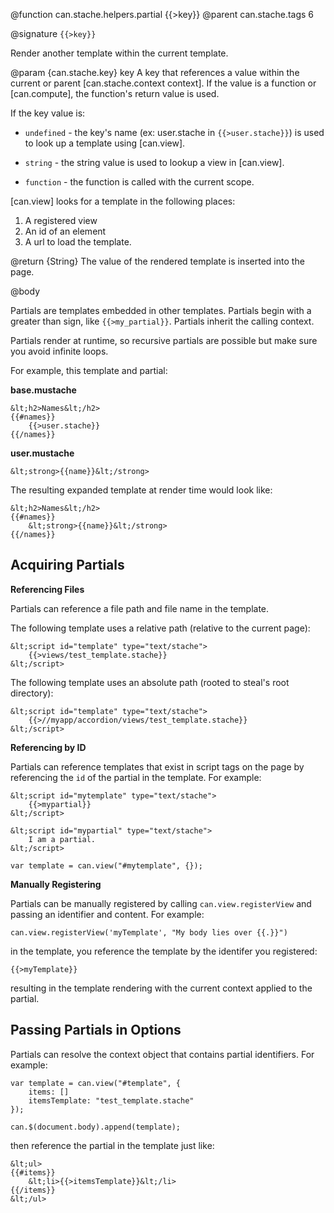 @function can.stache.helpers.partial {{>key}}
@parent can.stache.tags 6

@signature `{{>key}}`

Render another template within the current template.

@param {can.stache.key} key A key that references a value within the current or parent 
[can.stache.context context]. If the value is a function or [can.compute], the 
function's return value is used.

If the key value is:

 - `undefined` - the key's name (ex: user.stache in `{{>user.stache}}`) is used to
   look up a template using [can.view].

 - `string` - the string value is used to lookup a view in [can.view].

 - `function` - the function is called with the current scope.

[can.view] looks for a template in the following places:

1. A registered view
2. An id of an element
3. A url to load the template.

@return {String} The value of the rendered template is inserted into
the page.


@body

Partials are templates embedded in other templates.  Partials begin with a greater than sign, like `{{>my_partial}}`.  Partials inherit the calling context.  

Partials render at runtime, so recursive partials are possible but make sure you avoid infinite loops.

For example, this template and partial:

__base.mustache__

```
&lt;h2>Names&lt;/h2>
{{#names}}
	{{>user.stache}}
{{/names}}
```

__user.mustache__

```
&lt;strong>{{name}}&lt;/strong>
```

The resulting expanded template at render time would look like:

```
&lt;h2>Names&lt;/h2>
{{#names}}
	&lt;strong>{{name}}&lt;/strong>
{{/names}}
```

## Acquiring Partials

__Referencing Files__

Partials can reference a file path and file name in the template.

The following template uses a relative path (relative to the current page):

```
&lt;script id="template" type="text/stache">
	{{>views/test_template.stache}}
&lt;/script>
```

The following template uses an absolute path (rooted to steal's root directory):

```
&lt;script id="template" type="text/stache">
	{{>//myapp/accordion/views/test_template.stache}}
&lt;/script>
```

__Referencing by ID__

Partials can reference templates that exist in script tags on the page by 
referencing the `id` of the partial in the template.  For example:

```
&lt;script id="mytemplate" type="text/stache">
	{{>mypartial}}
&lt;/script>
```

```
&lt;script id="mypartial" type="text/stache">
   	I am a partial.
&lt;/script>
```

```
var template = can.view("#mytemplate", {});
```

__Manually Registering__

Partials can be manually registered by calling `can.view.registerView` 
and passing an identifier and content.  For example:

```
can.view.registerView('myTemplate', "My body lies over {{.}}")
```

in the template, you reference the template by the identifer you registered:

```
{{>myTemplate}}
```

resulting in the template rendering with the current context applied to the partial.

## Passing Partials in Options

Partials can resolve the context object that contains partial identifiers.
For example:

```
var template = can.view("#template", { 
	items: []
	itemsTemplate: "test_template.stache" 
});

can.$(document.body).append(template);
```

then reference the partial in the template just like:

```
&lt;ul>
{{#items}}
	&lt;li>{{>itemsTemplate}}&lt;/li>
{{/items}}
&lt;/ul>
```
